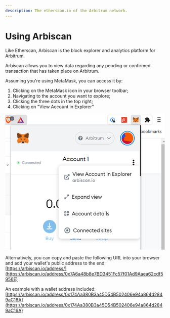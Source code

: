 ```yaml
---
description: The etherscan.io of the Arbitrum network.
---
```


# Using Arbiscan

Like Etherscan, Arbiscan is the block explorer and analytics platform for Arbitrum.

Arbiscan allows you to view data regarding any pending or confirmed transaction that has taken place on Arbitrum.

Assuming you're using MetaMask, you can access it by:

1. Clicking on the MetaMask icon in your browser toolbar;
2. Navigating to the account you want to explore;
3. Clicking the three dots in the top right;
4. Clicking on "View Account in Explorer"

![](<../../.gitbook/assets/image (6) (1) (1).png>)

Alternatively, you can copy and paste the following URL into your browser and add your wallet's public address to the end: [https://arbiscan.io/address/](https://arbiscan.io/address/0x7A6a48b8e7BD3451Fc57f01Ad9Aaea62cdf5956E)

An example with a wallet address included: [https://arbiscan.io/address/0x174Aa380B3a45D54B502406e94a864d2849aC16A](https://arbiscan.io/address/0x174Aa380B3a45D54B502406e94a864d2849aC16A)
